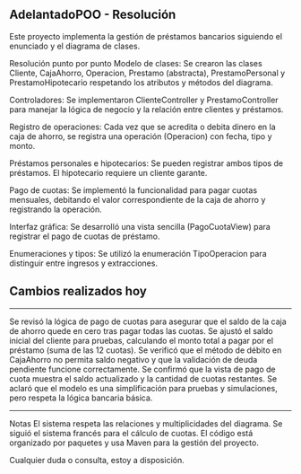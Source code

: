 ## AdelantadoPOO - Resolución
Este proyecto implementa la gestión de préstamos bancarios siguiendo el enunciado y el diagrama de clases.


Resolución punto por punto
Modelo de clases:
Se crearon las clases Cliente, CajaAhorro, Operacion, Prestamo (abstracta), PrestamoPersonal y PrestamoHipotecario respetando los atributos y métodos del diagrama.


Controladores:
Se implementaron ClienteController y PrestamoController para manejar la lógica de negocio y la relación entre clientes y préstamos.


Registro de operaciones:
Cada vez que se acredita o debita dinero en la caja de ahorro, se registra una operación (Operacion) con fecha, tipo y monto.


Préstamos personales e hipotecarios:
Se pueden registrar ambos tipos de préstamos. El hipotecario requiere un cliente garante.


Pago de cuotas:
Se implementó la funcionalidad para pagar cuotas mensuales, debitando el valor correspondiente de la caja de ahorro y registrando la operación.


Interfaz gráfica:
Se desarrolló una vista sencilla (PagoCuotaView) para registrar el pago de cuotas de préstamo.


Enumeraciones y tipos:
Se utilizó la enumeración TipoOperacion para distinguir entre ingresos y extracciones.


## Cambios realizados hoy
<hr>
Se revisó la lógica de pago de cuotas para asegurar que el saldo de la caja de ahorro quede en cero tras pagar todas las cuotas.
Se ajustó el saldo inicial del cliente para pruebas, calculando el monto total a pagar por el préstamo (suma de las 12 cuotas).
Se verificó que el método de débito en CajaAhorro no permita saldo negativo y que la validación de deuda pendiente funcione correctamente.
Se confirmó que la vista de pago de cuota muestra el saldo actualizado y la cantidad de cuotas restantes.
Se aclaró que el modelo es una simplificación para pruebas y simulaciones, pero respeta la lógica bancaria básica.
<hr>

Notas
El sistema respeta las relaciones y multiplicidades del diagrama.
Se siguió el sistema francés para el cálculo de cuotas.
El código está organizado por paquetes y usa Maven para la gestión del proyecto.

Cualquier duda o consulta, estoy a disposición.
